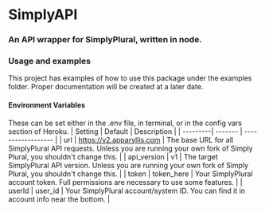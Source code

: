 # SimplyAPI
### An API wrapper for SimplyPlural, written in node.

### Usage and examples
This project has examples of how to use this package under the examples folder. Proper documentation will be created at a later date.

#### Environment Variables
These can be set either in the .env file, in terminal, or in the config vars section of Heroku.
| Setting  | Default | Description        |
| ---------| ------- | ------------------ |
| url  | https://v2.apparyllis.com | The base URL for all SimplyPlural API requests. Unless you are running your own fork of Simply Plural, you shouldn't change this.  |
| api_version  | v1 | The target SimplyPlural API version. Unless you are running your own fork of Simply Plural, you shouldn't change this.  |
| token | token_here | Your SimplyPlural account token. Full permissions are necessary to use some features. |
| userId | user_id | Your SimplyPlural account/system ID. You can find it in account info near the bottom. |